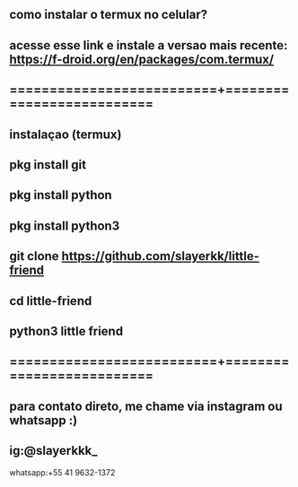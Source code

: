 como instalar o termux no celular?
-
acesse esse link e instale a versao mais recente: https://f-droid.org/en/packages/com.termux/
-
==========================+==========================
-
instalaçao  (termux)
-
pkg install git
-
pkg install python
-
pkg install python3
-
git clone https://github.com/slayerkk/little-friend
-
cd little-friend
-
python3 little friend
-
==========================+==========================
-
para contato direto, me chame via instagram ou whatsapp :)
-
ig:@slayerkkk_
-
whatsapp:+55 41 9632-1372
